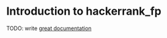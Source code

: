 # Introduction to hackerrank_fp

TODO: write [great documentation](http://jacobian.org/writing/what-to-write/)
